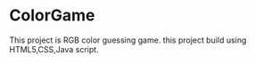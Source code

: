 # ColorGame
This project is RGB color guessing game. this project build using HTML5,CSS,Java script.
